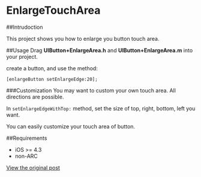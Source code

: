 EnlargeTouchArea
=========
##Intrudoction

This project shows you how to enlarge you button touch area.

##Usage
Drag **UIButton+EnlargeArea.h** and **UIButton+EnlargeArea.m** into your project.

create a button, and use the method:
```objc
[enlargeButton setEnlargeEdge:20];
```

###Customization
You may want to custom your own touch area. All directions are possible.

In <code>setEnlargeEdgeWithTop:</code> method, set the size of top, right, bottom, left you want.

You can easily customize your touch area of button.

##Requirements
* iOS >= 4.3
* non-ARC

[View the original post](http://ch8908.github.io/blog/2013/04/20/uibutton-hit-area/)